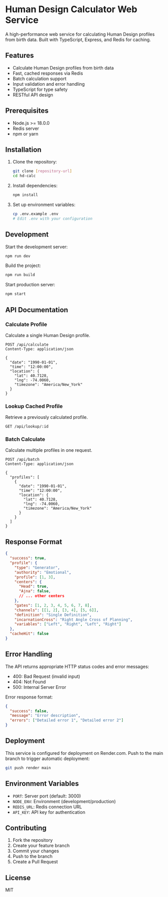 # Human Design Calculator Web Service

A high-performance web service for calculating Human Design profiles from birth data. Built with TypeScript, Express, and Redis for caching.

## Features

- Calculate Human Design profiles from birth data
- Fast, cached responses via Redis
- Batch calculation support
- Input validation and error handling
- TypeScript for type safety
- RESTful API design

## Prerequisites

- Node.js >= 18.0.0
- Redis server
- npm or yarn

## Installation

1. Clone the repository:
   ```bash
   git clone [repository-url]
   cd hd-calc
   ```

2. Install dependencies:
   ```bash
   npm install
   ```

3. Set up environment variables:
   ```bash
   cp .env.example .env
   # Edit .env with your configuration
   ```

## Development

Start the development server:
```bash
npm run dev
```

Build the project:
```bash
npm run build
```

Start production server:
```bash
npm start
```

## API Documentation

### Calculate Profile

Calculate a single Human Design profile.

```http
POST /api/calculate
Content-Type: application/json

{
  "date": "1990-01-01",
  "time": "12:00:00",
  "location": {
    "lat": 40.7128,
    "lng": -74.0060,
    "timezone": "America/New_York"
  }
}
```

### Lookup Cached Profile

Retrieve a previously calculated profile.

```http
GET /api/lookup/:id
```

### Batch Calculate

Calculate multiple profiles in one request.

```http
POST /api/batch
Content-Type: application/json

{
  "profiles": [
    {
      "date": "1990-01-01",
      "time": "12:00:00",
      "location": {
        "lat": 40.7128,
        "lng": -74.0060,
        "timezone": "America/New_York"
      }
    }
  ]
}
```

## Response Format

```json
{
  "success": true,
  "profile": {
    "type": "Generator",
    "authority": "Emotional",
    "profile": [1, 3],
    "centers": {
      "Head": true,
      "Ajna": false,
      // ... other centers
    },
    "gates": [1, 2, 3, 4, 5, 6, 7, 8],
    "channels": [[1, 2], [3, 4], [5, 6]],
    "definition": "Single Definition",
    "incarnationCross": "Right Angle Cross of Planning",
    "variables": ["Left", "Right", "Left", "Right"]
  },
  "cacheHit": false
}
```

## Error Handling

The API returns appropriate HTTP status codes and error messages:

- 400: Bad Request (invalid input)
- 404: Not Found
- 500: Internal Server Error

Error response format:
```json
{
  "success": false,
  "message": "Error description",
  "errors": ["Detailed error 1", "Detailed error 2"]
}
```

## Deployment

This service is configured for deployment on Render.com. Push to the main branch to trigger automatic deployment:

```bash
git push render main
```

## Environment Variables

- `PORT`: Server port (default: 3000)
- `NODE_ENV`: Environment (development/production)
- `REDIS_URL`: Redis connection URL
- `API_KEY`: API key for authentication

## Contributing

1. Fork the repository
2. Create your feature branch
3. Commit your changes
4. Push to the branch
5. Create a Pull Request

## License

MIT
